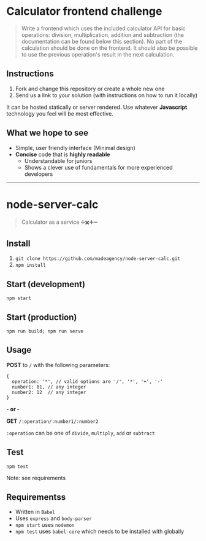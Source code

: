 # Calculator frontend challenge
> Write a frontend which uses the included calculator API for basic operations: division, multiplication, addition and subtraction (the documentation can be found below this section). No part of the calculation should be done on the frontend. It should also be possible to use the previous operation's result in the next calculation.

## Instructions
1. Fork and change this repository or create a whole new one
2. Send us a link to your solution (with instructions on how to run it locally)

It can be hosted statically or server rendered. Use whatever **Javascript** technology you feel will be most effective.

## What we hope to see
- Simple, user friendly interface (Minimal design)
- **Concise** code that is **highly readable**
  - Understandable for juniors
  - Shows a clever use of fundamentals for more experienced developers

---

# node-server-calc
> Calculator as a service ➗✖️➕➖

## Install
1. `git clone https://github.com/madeagency/node-server-calc.git`
2. `npm install`

## Start (development)
`npm start`

## Start (production)
`npm run build; npm run serve`

## Usage
**POST** to `/` with the following parameters:

```
{
  operation: '*', // valid options are '/', '*', '+', '-'
  number1: 81, // any integer
  number2: 12  // any integer
}
```

**- or -**

**GET** `/:operation/:number1/:number2`

`:operation` can be one of `divide`, `multiply`, `add` or `subtract`

## Test
`npm test`

Note: see requirements

## Requirementss
- Written in `Babel`
- Uses `express` and `body-parser`
- `npm start` uses `nodemon`
- `npm test` uses `babel-core` which needs to be installed with globally
